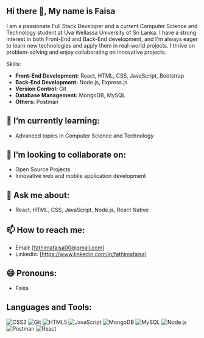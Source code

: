 ## Hi there 👋, My name is Faisa

I am a passionate Full Stack Developer and a current Computer Science and Technology student at Uva Wellassa University of Sri Lanka. I have a strong interest in both Front-End and Back-End development, and I'm always eager to learn new technologies and apply them in real-world projects. I thrive on problem-solving and enjoy collaborating on innovative projects.

 Skills:
- **Front-End Development:** React, HTML, CSS, JavaScript, Bootstrap
- **Back-End Development:** Node.js, Express.js
- **Version Control:** Git
- **Database Management:** MongoDB, MySQL
- **Others:**  Postman

## 🌱 I’m currently learning:
- Advanced topics in Computer Science and Technology

## 👯 I’m looking to collaborate on:
- Open Source Projects
- Innovative web and mobile application development

## 💬 Ask me about:
- React, HTML, CSS, JavaScript, Node.js, React Native

## 📫 How to reach me:
- Email: [fathimafaisa00@gmail.com]
- LinkedIn: [https://www.linkedin.com/in/fathimafaisa]

## 😄 Pronouns:
- Faisa

## Languages and Tools:
![CSS3](https://img.shields.io/badge/-CSS3-1572B6?style=flat&logo=CSS3&logoColor=white)
![Git](https://img.shields.io/badge/-Git-F05032?style=flat&logo=Git&logoColor=white)
![HTML5](https://img.shields.io/badge/-HTML5-E34F26?style=flat&logo=HTML5&logoColor=white)
![JavaScript](https://img.shields.io/badge/-JavaScript-F7DF1E?style=flat&logo=JavaScript&logoColor=black)
![MongoDB](https://img.shields.io/badge/-MongoDB-47A248?style=flat&logo=MongoDB&logoColor=white)
![MySQL](https://img.shields.io/badge/-MySQL-4479A1?style=flat&logo=MySQL&logoColor=white)
![Node.js](https://img.shields.io/badge/-Node.js-339933?style=flat&logo=Node.js&logoColor=white)
![Postman](https://img.shields.io/badge/-Postman-FF6C37?style=flat&logo=Postman&logoColor=white)
![React](https://img.shields.io/badge/-React-61DAFB?style=flat&logo=React&logoColor=black)

